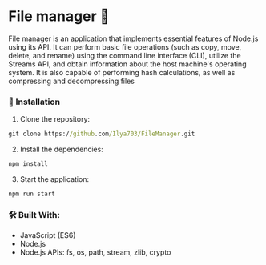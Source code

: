 # File manager 📂

File manager is an application that implements essential features of Node.js using its API. It can perform basic file operations (such as copy, move, delete, and rename) using the command line interface (CLI), utilize the Streams API, and obtain information about the host machine's operating system. It is also capable of performing hash calculations, as well as compressing and decompressing files

### 🚀 Installation

1. Clone the repository:

```cmd
git clone https://github.com/Ilya703/FileManager.git
```

2. Install the dependencies:

```cmd
npm install
```

3. Start the application:

```cmd
npm run start
```

### 🛠️ Built With:

* JavaScript (ES6)
* Node.js
* Node.js APIs: fs, os, path, stream, zlib, crypto


